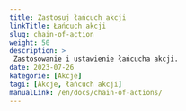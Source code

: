 ```yaml
---
title: Zastosuj łańcuch akcji
linkTitle: Łańcuch akcji
slug: chain-of-action
weight: 50
description: >
 Zastosowanie i ustawienie łańcucha akcji.
date: 2023-07-26
kategorie: [Akcje]
tagi: [Akcje, łańcuch akcji]
manualLink: /en/docs/chain-of-actions/
---
```

<script>
  window.location.href = "/en/docs/chain-of-actions/";
</script>
